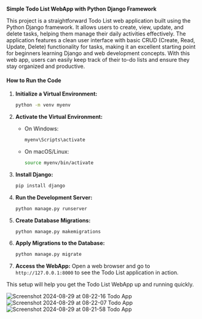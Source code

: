 **Simple Todo List WebApp with Python Django Framework**

This project is a straightforward Todo List web application built using the Python Django framework. It allows users to create, view, update, and delete tasks, helping them manage their daily activities effectively. The application features a clean user interface with basic CRUD (Create, Read, Update, Delete) functionality for tasks, making it an excellent starting point for beginners learning Django and web development concepts. With this web app, users can easily keep track of their to-do lists and ensure they stay organized and productive.

#### How to Run the Code

1. **Initialize a Virtual Environment:**
   ```bash
   python -m venv myenv
   ```

2. **Activate the Virtual Environment:**
   - On Windows:
     ```bash
     myenv\Scripts\activate
     ```
   - On macOS/Linux:
     ```bash
     source myenv/bin/activate
     ```

3. **Install Django:**
   ```bash
   pip install django
   ```

4. **Run the Development Server:**
   ```bash
   python manage.py runserver
   ```

5. **Create Database Migrations:**
   ```bash
   python manage.py makemigrations
   ```

6. **Apply Migrations to the Database:**
   ```bash
   python manage.py migrate
   ```

7. **Access the WebApp:**
   Open a web browser and go to `http://127.0.0.1:8000` to see the Todo List application in action.

This setup will help you get the Todo List WebApp up and running quickly.

![Screenshot 2024-08-29 at 08-22-16 Todo App](https://github.com/user-attachments/assets/83eb8861-aeb1-4521-ab22-3d524bf77576)
![Screenshot 2024-08-29 at 08-22-07 Todo App](https://github.com/user-attachments/assets/b13f86ad-3590-48d6-94f2-307c50e6e60b)
![Screenshot 2024-08-29 at 08-21-58 Todo App](https://github.com/user-attachments/assets/1368f54d-ec1e-4850-87af-a02ee4ef248e)
